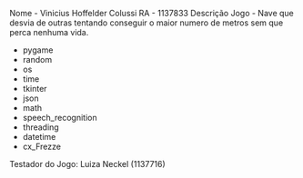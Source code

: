 Nome - Vinicius Hoffelder Colussi
RA - 1137833
Descrição Jogo - Nave que desvia de outras tentando conseguir o maior numero de metros sem que perca nenhuma vida.
- pygame
- random
- os
- time
- tkinter
- json
- math
- speech_recognition
- threading
- datetime
- cx_Frezze

Testador do Jogo: Luiza Neckel (1137716)

